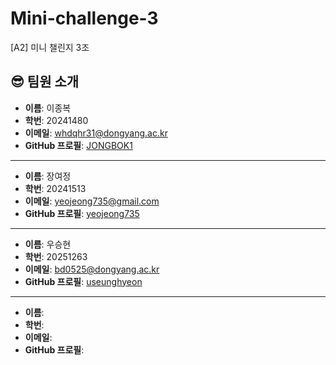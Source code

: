 # Mini-challenge-3
[A2] 미니 챌린지 3조


## 😎 팀원 소개

- **이름**: 이종복
- **학번**: 20241480
- **이메일**: whdqhr31@dongyang.ac.kr
- **GitHub 프로필**: [JONGBOK1](https://github.com/JONGBOK1)

---

- **이름**: 장여정
- **학번**: 20241513
- **이메일**: yeojeong735@gmail.com
- **GitHub 프로필**: [yeojeong735](https://github.com/yeojeong735)

---

- **이름**: 우승현
- **학번**: 20251263
- **이메일**: bd0525@dongyang.ac.kr
- **GitHub 프로필**: [useunghyeon](https://github.com/useunghyeon)

---

- **이름**: 
- **학번**: 
- **이메일**: 
- **GitHub 프로필**: 





